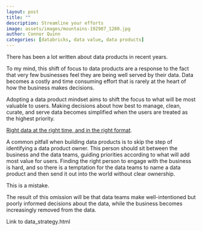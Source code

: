 ```yaml
---
layout: post
title: ""
description: Streamline your efforts
image: assets/images/mountains-192987_1280.jpg
author: Connor Quinn
categories: [databricks, data value, data products]
---
```


There has been a lot written about data products in recent years. 

To my mind, this shift of focus to data products are a response to the fact that very few businesses feel they are being well served by their data. Data becomes a costly and time consuming effort that is rarely at the heart of how the business makes decisions.

Adopting a data product mindset aims to shift the focus to what will be most valuable to users. Making decisions about how best to manage, clean, curate, and serve data becomes simplified when the users are treated as the highest priority. 

[Right data at the right time, and in the right format](https://www.databricks.com/blog/building-high-quality-and-trusted-data-products-databricks).

A common pitfall when building data products is to skip the step of identifying a data product owner. This person should sit between the business and the data teams, guiding priorities according to what will add most value for users. Finding the right person to engage with the business is hard, and so there is a temptation for the data teams to name a data product and then send it out into the world without clear ownership. 

This is a mistake. 

The result of this omission will be that data teams make well-intentioned but poorly informed decisions about the data, while the business becomes increasingly removed from the data. 

Link to data_strategy.html